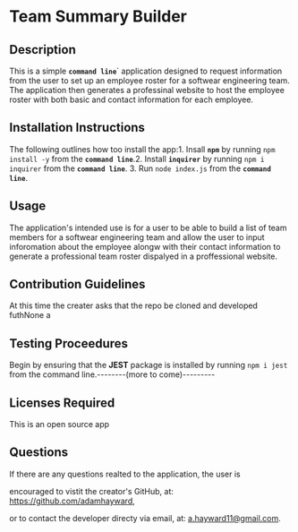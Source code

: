 # Team Summary Builder

## Description
This is a simple **`command line`**` application designed to request information from the user to set up an employee roster for a softwear engineering team. The application then generates a professinal website to host the employee roster with both basic and contact information for each employee. 

## Installation Instructions
The following outlines how too install the app:1. Insall **`npm`** by running `npm install -y` from the **`command line`**.2. Install **`inquirer`** by running `npm i inquirer` from the **`command line`**. 3. Run `node index.js` from the **`command line`**.

## Usage
The application's intended use is for a user to be able to build a list of team members for a softwear engineering team and allow the user to input inforomation about the employee alongw with their contact information to generate a professional team roster dispalyed in a proffessional website.

## Contribution Guidelines
At this time the creater asks that the repo be cloned and developed futhNone a

## Testing Proceedures
Begin by ensuring that the **JEST** package is installed by running `npm i jest` from the command line.--------(more to come)---------

## Licenses Required
This is an open source app

## Questions
If there are any questions realted to the application, the user is 

encouraged to vistit the creator's GitHub, at: https://github.com/adamhayward,

or to contact the developer directy via email, at: a.hayward11@gmail.com.
   